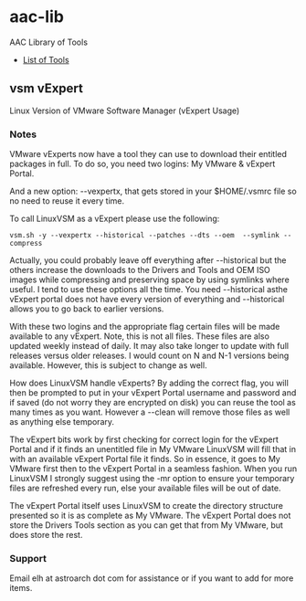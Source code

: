 # aac-lib
AAC Library of Tools

- <a href=https://github.com/Texiwill/aac-lib/tree/master/>List of Tools</a>

## vsm vExpert
Linux Version of VMware Software Manager (vExpert Usage)

### Notes

VMware vExperts now have a tool they can use to download their entitled
packages in full. To do so, you need two logins: My VMware & vExpert Portal.

And a new option: --vexpertx, that gets stored in your $HOME/.vsmrc file
so no need to reuse it every time.

To call LinuxVSM as a vExpert please use the following:

```
vsm.sh -y --vexpertx --historical --patches --dts --oem  --symlink --compress
```

Actually, you could probably leave off everything after --historical
but the others increase the downloads to the Drivers and Tools and OEM
ISO images while compressing and preserving space by using symlinks
where useful. I tend to use these options all the time. You need
--historical asthe vExpert portal does not have every version of
everything and --historical allows you to go back to earlier versions.

With these two logins and the appropriate flag certain files will be
made available to any vExpert. Note, this is not all files. These files
are also updated weekly instead of daily. It may also take longer to
update with full releases versus older releases. I would count on N and
N-1 versions being available. However, this is subject to change as well.

How does LinuxVSM handle vExperts? By adding the correct flag, you will
then be prompted to put in your vExpert Portal username and password
and if saved (do not worry they are encrypted on disk) you can reuse
the tool as many times as you want. However a --clean will remove those
files as well as anything else temporary.

The vExpert bits work by first checking for correct login for the vExpert
Portal and if it finds an unentitled file in My VMware LinuxVSM will
fill that in with an available vExpert Portal file it finds. So in
essence, it goes to My VMware first then to the vExpert Portal in a
seamless fashion. When you run LinuxVSM I strongly suggest using the
-mr option to ensure your temporary files are refreshed every run,
else your available files will be out of date.

The vExpert Portal itself uses LinuxVSM to create the directory structure
presented so it is as complete as My VMware. The vExpert Portal does
not store the Drivers Tools section as you can get that from My VMware,
but does store the rest.

### Support
Email elh at astroarch dot com for assistance or if you want to add
for more items.

